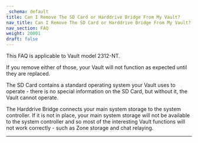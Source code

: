 ```yaml
---
_schema: default
title: Can I Remove The SD Card or Harddrive Bridge From My Vault?
nav_title: Can I Remove The SD Card or Harddrive Bridge From My Vault?
nav_section: FAQ
weight: 20001
draft: false
---
```

This FAQ is applicable to Vault model 2312-NT.

If you remove either of those, your Vault will not function as expected until they are replaced.

The SD Card contains a standard operating system your Vault uses to operate - there is no special information on the SD Card, but without it, the Vault cannot operate.

The Harddrive Bridge connects your main system storage to the system controller. If it is not in place, your main system storage will not be available to the system controller and so most of the interesting Vault functions will not work correctly - such as Zone storage and chat relaying.

---

&nbsp;